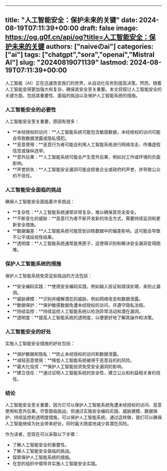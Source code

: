 
---
title: "人工智能安全：保护未来的关键"
date: 2024-08-19T07:11:39+00:00
draft: false
image: https://og.g0f.cn/api/og?title=人工智能安全：保护未来的关键
authors: ["naiveのai"]
categories: ["ai"]
tags: ["chatgpt","sora","openai","Mistral AI"]
slug: "20240819071139"
lastmod: 2024-08-19T07:11:39+00:00
---
人工智能（AI）正在迅速改变我们的世界，从自动化任务到提高决策。然而，随着人工智能变得更加强大和复杂，确保其安全至关重要。本文将探讨人工智能安全的关键方面，包括其重要性、面临的挑战以及保护人工智能系统的措施。

### 人工智能安全的必要性

人工智能安全至关重要，原因有很多：

- **未经授权的访问：**人工智能系统可能包含敏感数据，未经授权的访问可能会导致数据泄露或隐私侵犯。
- **恶意使用：**恶意行为者可能会利用人工智能系统进行网络攻击、传播虚假信息或操纵选举。
- **意外后果：**人工智能系统可能会产生意外后果，例如对工作或环境的负面影响。
- **声誉损失：**人工智能安全漏洞可能会损害企业或政府的声誉，并导致公众的不信任。

### 人工智能安全面临的挑战

确保人工智能安全面临着许多挑战：

- **复杂性：**人工智能系统通常非常复杂，难以确保其完全安全。
- **不断变化的威胁：**恶意行为者不断开发新的攻击方式，需要持续监测和更新安全措施。
- **数据偏差：**人工智能系统可能受到训练数据中的偏差影响，这可能会导致不公平或歧视性结果。
- **透明度：**人工智能系统通常是黑匣子，这使得识别和解决安全漏洞变得困难。

### 保护人工智能系统的措施

保护人工智能系统免受这些挑战的方法包括：

- **安全编码实践：**使用安全编码实践，例如输入验证和错误处理，来防止漏洞。
- **威胁建模：**识别并缓解潜在的威胁，例如网络攻击和数据泄露。
- **数据保护：**保护敏感数据免遭未经授权的访问，并遵守隐私法规。
- **持续监控：**持续监控人工智能系统以检测异常活动和潜在漏洞。
- **透明度：**提高人工智能系统的透明度，以便更好地了解其操作和决策。

### 人工智能安全的好处

实施人工智能安全措施的好处包括：

- **保护数据和隐私：**防止未经授权的访问和数据泄露。
- **减轻恶意使用：**降低人工智能系统被用于恶意目的的风险。
- **最大化投资：**保护人工智能投资免受安全漏洞的影响。
- **建立信任：**通过证明人工智能系统的安全性，建立公众和利益相关者的信任。

### 结论

人工智能安全至关重要，因为它可以保护人工智能系统免遭未经授权的访问、恶意使用和意外后果。尽管面临挑战，但通过实施安全编码实践、威胁建模、数据保护、持续监控和透明度措施，可以保护人工智能系统。通过这样做，我们可以确保人工智能继续为社会带来好处，同时最大限度地减少其潜在风险。

作为读者，您现在可以采取以下步骤：

- 了解人工智能安全的重要性。
- 了解人工智能安全面临的挑战。
- 探索保护人工智能系统的措施。
- 在您的组织中倡导并实施人工智能安全实践。
